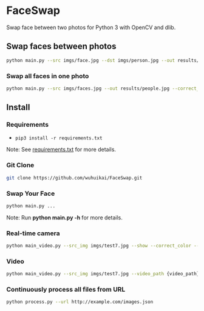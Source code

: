 # FaceSwap
Swap face between two photos for Python 3 with OpenCV and dlib.

## Swap faces between photos
```sh
python main.py --src imgs/face.jpg --dst imgs/person.jpg --out results/person_with_face.jpg --correct_color
```

### Swap all faces in one photo
```sh
python main.py --src imgs/faces.jpg --out results/people.jpg --correct_color
```

## Install
### Requirements
* `pip3 install -r requirements.txt`

Note: See [requirements.txt](requirements.txt) for more details.

### Git Clone
```sh
git clone https://github.com/wuhuikai/FaceSwap.git
```

### Swap Your Face
```sh
python main.py ...
```
Note: Run **python main.py -h** for more details.

### Real-time camera
```sh
python main_video.py --src_img imgs/test7.jpg --show --correct_color --save_path {*.avi}
```

### Video
```sh
python main_video.py --src_img imgs/test7.jpg --video_path {video_path} --show --correct_color --save_path {*.avi}
```

### Continuously process all files from URL
```sh
python process.py --url http://example.com/images.json
```
